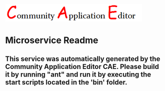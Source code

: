 ![CAE](https://github.com/PhilCAEOrg/microservice-159/blob/master/img/logo.png)  

Microservice Readme
===================


This service was automatically generated by the Community Application Editor CAE. Please build it by running "ant" and run it by executing the start scripts located in the 'bin' folder.
---------------
